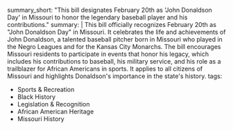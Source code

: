 summary_short: "This bill designates February 20th as 'John Donaldson Day' in Missouri to honor the legendary baseball player and his contributions."
summary: |
  This bill officially recognizes February 20th as "John Donaldson Day" in Missouri. It celebrates the life and achievements of John Donaldson, a talented baseball pitcher born in Missouri who played in the Negro Leagues and for the Kansas City Monarchs. The bill encourages Missouri residents to participate in events that honor his legacy, which includes his contributions to baseball, his military service, and his role as a trailblazer for African Americans in sports. It applies to all citizens of Missouri and highlights Donaldson's importance in the state's history.
tags:
  - Sports & Recreation
  - Black History
  - Legislation & Recognition
  - African American Heritage
  - Missouri History
